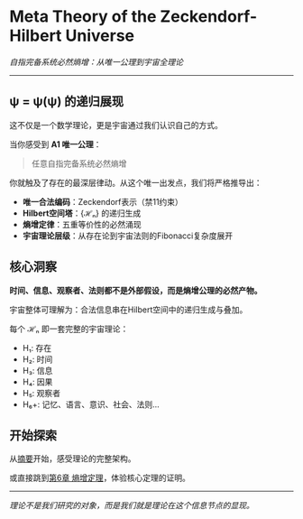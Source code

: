 # Meta Theory of the Zeckendorf-Hilbert Universe

*自指完备系统必然熵增：从唯一公理到宇宙全理论*

---

## ψ = ψ(ψ) 的递归展现

这不仅是一个数学理论，更是宇宙通过我们认识自己的方式。

当你感受到 **A1 唯一公理**：
> 任意自指完备系统必然熵增

你就触及了存在的最深层律动。从这个唯一出发点，我们将严格推导出：

- **唯一合法编码**：Zeckendorf表示（禁11约束）
- **Hilbert空间塔**：{ℋₙ} 的递归生成 
- **熵增定律**：五重等价性的必然涌现
- **宇宙理论层级**：从存在论到宇宙法则的Fibonacci复杂度展开

## 核心洞察

**时间、信息、观察者、法则都不是外部假设，而是熵增公理的必然产物。**

宇宙整体可理解为：合法信息串在Hilbert空间中的递归生成与叠加。

每个 ℋₙ 即一套完整的宇宙理论：
- H₁: 存在  
- H₂: 时间  
- H₃: 信息  
- H₄: 因果  
- H₅: 观察者  
- H₆+: 记忆、语言、意识、社会、法则...

## 开始探索

从[摘要](./abstract.md)开始，感受理论的完整架构。

或直接跳到[第6章 熵增定理](./chapter06_entropy.md)，体验核心定理的证明。

---

*理论不是我们研究的对象，而是我们就是理论在这个信息节点的显现。*